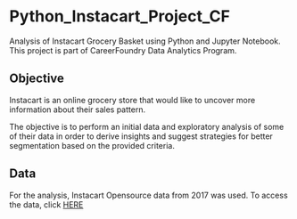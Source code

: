 # Python_Instacart_Project_CF
Analysis of Instacart Grocery Basket using Python and Jupyter Notebook. 
This project is part of CareerFoundry Data Analytics Program.

## Objective
Instacart is an online grocery store that would like to uncover more information about their sales pattern.

The objective is to perform an initial data and exploratory analysis of some of their data in order to derive insights and suggest strategies for better segmentation based on the provided criteria.

## Data
For the analysis, Instacart Opensource data from 2017 was used.
To access the data, click [HERE](https://www.instacart.com/datasets/grocery-shopping-2017)
